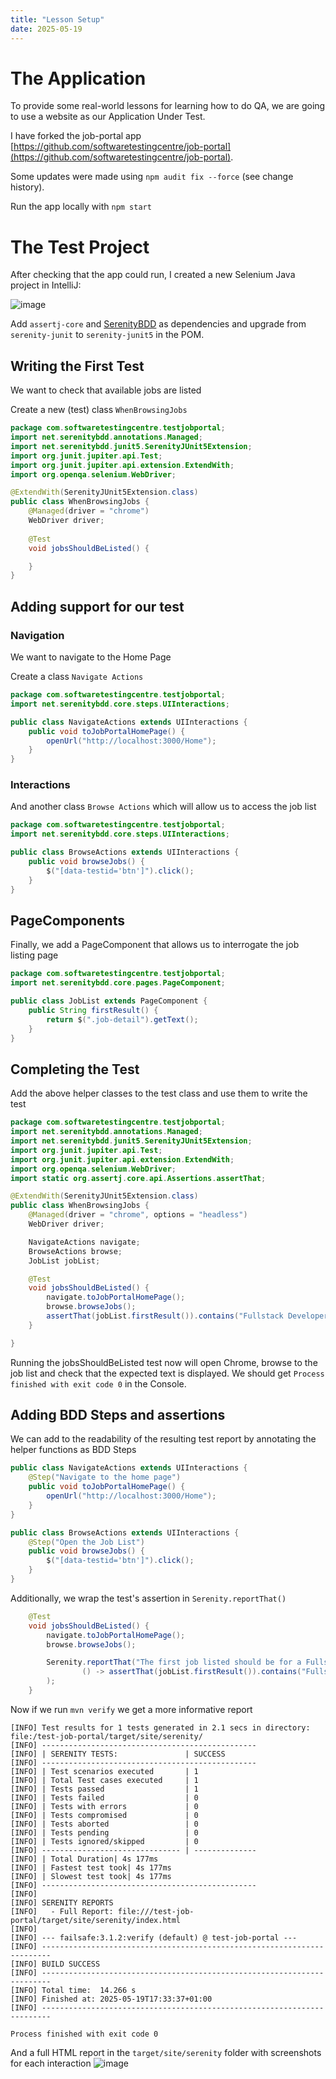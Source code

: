 ```yaml
---
title: "Lesson Setup"
date: 2025-05-19
---
```

# The Application
To provide some real-world lessons for learning how to do QA, we are going to use a website as our Application Under Test.

I have forked the job-portal app [https://github.com/softwaretestingcentre/job-portal](https://github.com/softwaretestingcentre/job-portal).

Some updates were made using `npm audit fix --force` (see change history).

Run the app locally with `npm start`


# The Test Project
After checking that the app could run, I created a new Selenium Java project in IntelliJ:

![image](https://github.com/user-attachments/assets/7db8bcae-7d3d-450f-91a5-9ddf6cd761ab)

Add `assertj-core` and [SerenityBDD](https://serenity-bdd.github.io/) as dependencies and upgrade from `serenity-junit` to `serenity-junit5` in the POM.

## Writing the First Test
We want to check that available jobs are listed

Create a new (test) class `WhenBrowsingJobs`
```java
package com.softwaretestingcentre.testjobportal;
import net.serenitybdd.annotations.Managed;
import net.serenitybdd.junit5.SerenityJUnit5Extension;
import org.junit.jupiter.api.Test;
import org.junit.jupiter.api.extension.ExtendWith;
import org.openqa.selenium.WebDriver;

@ExtendWith(SerenityJUnit5Extension.class)
public class WhenBrowsingJobs {
    @Managed(driver = "chrome")
    WebDriver driver;
    
    @Test
    void jobsShouldBeListed() {

    }
}
```

## Adding support for our test
### Navigation
We want to navigate to the Home Page

Create a class `Navigate Actions`
```java
package com.softwaretestingcentre.testjobportal;
import net.serenitybdd.core.steps.UIInteractions;

public class NavigateActions extends UIInteractions {
    public void toJobPortalHomePage() {
        openUrl("http://localhost:3000/Home");
    }
}
```
### Interactions
And another class `Browse Actions` which will allow us to access the job list
```java
package com.softwaretestingcentre.testjobportal;
import net.serenitybdd.core.steps.UIInteractions;

public class BrowseActions extends UIInteractions {
    public void browseJobs() {
        $("[data-testid='btn']").click();
    }
}
```
## PageComponents
Finally, we add a PageComponent that allows us to interrogate the job listing page
```java
package com.softwaretestingcentre.testjobportal;
import net.serenitybdd.core.pages.PageComponent;

public class JobList extends PageComponent {
    public String firstResult() {
        return $(".job-detail").getText();
    }
}
```
## Completing the Test
Add the above helper classes to the test class and use them to write the test
```java
package com.softwaretestingcentre.testjobportal;
import net.serenitybdd.annotations.Managed;
import net.serenitybdd.junit5.SerenityJUnit5Extension;
import org.junit.jupiter.api.Test;
import org.junit.jupiter.api.extension.ExtendWith;
import org.openqa.selenium.WebDriver;
import static org.assertj.core.api.Assertions.assertThat;

@ExtendWith(SerenityJUnit5Extension.class)
public class WhenBrowsingJobs {
    @Managed(driver = "chrome", options = "headless")
    WebDriver driver;

    NavigateActions navigate;
    BrowseActions browse;
    JobList jobList;

    @Test
    void jobsShouldBeListed() {
        navigate.toJobPortalHomePage();
        browse.browseJobs();
        assertThat(jobList.firstResult()).contains("Fullstack Developer");
    }

}
```
Running the jobsShouldBeListed test now will open Chrome, browse to the job list and check that the expected text is displayed.
We should get `Process finished with exit code 0` in the Console.

## Adding BDD Steps and assertions
We can add to the readability of the resulting test report by annotating the helper functions as BDD Steps
```java
public class NavigateActions extends UIInteractions {
    @Step("Navigate to the home page")
    public void toJobPortalHomePage() {
        openUrl("http://localhost:3000/Home");
    }
}

public class BrowseActions extends UIInteractions {
    @Step("Open the Job List")
    public void browseJobs() {
        $("[data-testid='btn']").click();
    }
}
```
Additionally, we wrap the test's assertion in `Serenity.reportThat()`
```java
    @Test
    void jobsShouldBeListed() {
        navigate.toJobPortalHomePage();
        browse.browseJobs();

        Serenity.reportThat("The first job listed should be for a Fullstack Developer",
                () -> assertThat(jobList.firstResult()).contains("Fullstack Developer")
        );
    }
```
Now if we run `mvn verify` we get a more informative report
```
[INFO] Test results for 1 tests generated in 2.1 secs in directory: file:/test-job-portal/target/site/serenity/
[INFO] ------------------------------------------------
[INFO] | SERENITY TESTS:               | SUCCESS
[INFO] ------------------------------------------------
[INFO] | Test scenarios executed       | 1
[INFO] | Total Test cases executed     | 1
[INFO] | Tests passed                  | 1
[INFO] | Tests failed                  | 0
[INFO] | Tests with errors             | 0
[INFO] | Tests compromised             | 0
[INFO] | Tests aborted                 | 0
[INFO] | Tests pending                 | 0
[INFO] | Tests ignored/skipped         | 0
[INFO] ------------------------------- | --------------
[INFO] | Total Duration| 4s 177ms
[INFO] | Fastest test took| 4s 177ms
[INFO] | Slowest test took| 4s 177ms
[INFO] ------------------------------------------------
[INFO] 
[INFO] SERENITY REPORTS
[INFO]   - Full Report: file:///test-job-portal/target/site/serenity/index.html
[INFO] 
[INFO] --- failsafe:3.1.2:verify (default) @ test-job-portal ---
[INFO] ------------------------------------------------------------------------
[INFO] BUILD SUCCESS
[INFO] ------------------------------------------------------------------------
[INFO] Total time:  14.266 s
[INFO] Finished at: 2025-05-19T17:33:37+01:00
[INFO] ------------------------------------------------------------------------

Process finished with exit code 0
```
And a full HTML report in the `target/site/serenity` folder with screenshots for each interaction
![image](https://github.com/user-attachments/assets/48af42cf-7351-4797-b020-7a02b684f0f0)



